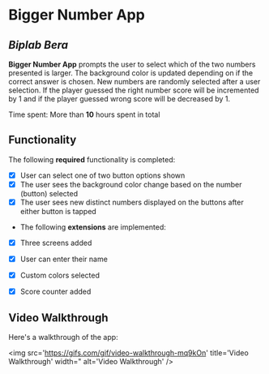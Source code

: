 # Bigger Number App

## *Biplab Bera*

**Bigger Number App**  prompts the user to select which of the two numbers presented is larger. The background color is updated depending on if the correct answer is chosen. New numbers are randomly selected after a user selection. If the player guessed the right number score will be incremented by 1 and if the player guessed wrong score will be decreased by 1.

Time spent: More than **10** hours spent in total

## Functionality

The following **required** functionality is completed:

* [x] User can select one of two button options shown
* [x] The user sees the background color change based on the number (button) selected
* [x] The user sees new distinct numbers displayed on the buttons after either button is tapped

* The following **extensions** are implemented:

* [x] Three screens added
* [x] User can enter their name
* [x] Custom colors selected
* [x] Score counter added
 


## Video Walkthrough

Here's a walkthrough  of the app:

<img src='https://gifs.com/gif/video-walkthrough-mq9kOn' title='Video Walkthrough' width=" alt='Video Walkthrough' />
